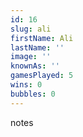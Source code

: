 ```yaml
---
id: 16
slug: ali
firstName: Ali
lastName: ''
image: ''
knownAs: ''
gamesPlayed: 5
wins: 0
bubbles: 0
---
```


notes
